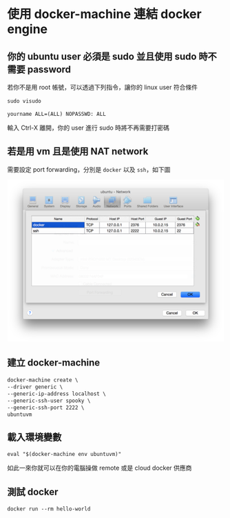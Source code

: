 使用 docker-machine 連結 docker engine
======================================

你的 ubuntu user 必須是 sudo 並且使用 sudo 時不需要 password
------------------------------------------------------------

若你不是用 root 帳號，可以透過下列指令，讓你的 linux user 符合條件

```
sudo visudo
```

```
yourname ALL=(ALL) NOPASSWD: ALL
```

輸入 Ctrl-X 離開，你的 user 進行 sudo 時將不再需要打密碼

若是用 vm 且是使用 NAT network
------------------------------

需要設定 port forwarding，分別是 `docker` 以及 `ssh`，如下圖

![](./images/port_forwarding.png)

建立 docker-machine
-------------------

```
docker-machine create \
--driver generic \
--generic-ip-address localhost \
--generic-ssh-user spooky \
--generic-ssh-port 2222 \
ubuntuvm
```

載入環境變數
------------

```
eval "$(docker-machine env ubuntuvm)"
```

如此一來你就可以在你的電腦操做 remote 或是 cloud docker 供應商

測試 docker
-----------

```
docker run --rm hello-world
```
